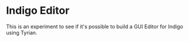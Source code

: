 # Indigo Editor

This is an experiment to see if it's possible to build a GUI Editor for Indigo using Tyrian.
